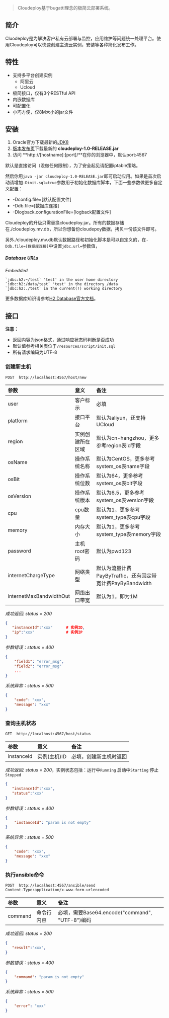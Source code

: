 > Cloudeploy基于bugatti理念的极简云部署系统。

简介
---
Cluodeploy是为解决客户私有云部署与监控，应用维护等问题统一处理平台。使用Cloudeploy可以快速创建主流云实例，安装等各种简化发布工作。

特性
---
- 支持多平台创建实例
	- 阿里云
	- Ucloud
- 极简接口，仅有3个RESTful API
- 内嵌数据库
- 可配置化
- 小巧方便，仅8M大小的jar文件

安装
---
1. Oracle官方下载最新的[JDK8](http://www.oracle.com/technetwork/java/javase/downloads/index.html)
2. [版本发布页](http://git.dev.qianmi.com/tda/cloudeploy/tags)下载最新的 **cloudeploy-1.0-RELEASE.jar**
3. 访问 **http://[hostname]:[port]/**在你的浏览器中，默认port:4567

默认是直接访问（没做任何限制），为了安全起见请配置iptable策略。

然后你用`java -jar cloudeploy-1.0-RELEASE.jar`即可启动应用。如果是首次启动请增加`-Dinit.sql=true`参数用于初始化数据库脚本，下面一些参数做更多自定义配置：
- -Dconfig.file=[默认配置文件]
- -Ddb.file=[数据库连接]
- -Dlogback.configurationFile=[logback配置文件]

Cloudeploy的升级只需替换cloudeploy.jar。所有的数据存储在./cloudeploy.mv.db，所以你想备份cloudepoy数据，拷贝一份该文件即可。

另外./cloudeploy.mv.db默认数据路径和初始化脚本是可以自定义的，在`-Ddb.file=[数据库连接]`中设置`jdbc.url=`参数值，
##### Database URLs
*Embedded*

    `jdbc:h2:~/test` 'test' in the user home directory
    `jdbc:h2:/data/test` 'test' in the directory /data
    `jdbc:h2:./test` in the current(!) working directory
更多数据库知识请参考[H2 Database官方文档](http://www.h2database.com/)。

接口
---
**注意：**
- 返回内容为json格式，通过响应状态码判断是否成功
- 默认值参考相关表位于`/resources/script/init.sql`
- 所有请求编码为UTF-8

### 创建新主机
```http
POST  http://localhost:4567/host/new
```
参数                          | 意义             | 备注
:--------------------------- | :--------------- | :----------------
user                         | 客户标示          | 必填
platform                     | 接口平台          | 默认为aliyun，还支持UCloud
region                       | 实例创建所在区域   | 默认为cn-hangzhou，更多参考region表id字段
osName                       | 操作系统名称       | 默认为CentOS，更多参考system_os表name字段
osBit                        | 操作系统位数       | 默认为64，更多参考system_os表bit字段
osVersion                    | 操作系统版本       | 默认为6.5，更多参考system_os表version字段
cpu                          | cpu数量           | 默认为1，更多参考system_type表cpu字段
memory                       | 内存大小          | 默认为1，更多参考system_type表memory字段
password                     | 主机root密码      | 默认为pwd123
internetChargeType           | 网络类型          | 默认为流量计费PayByTraffic，还有固定带宽计费PayByBandwidth
internetMaxBandwidthOut      | 网络出口带宽       | 默认为1，即为1M

*成功返回: status = 200*
 ```json
{
	"instanceId":"xxx"      # 实例ID,
    "ip":"xxx"              # 实例IP
}
```
*参数错误：status = 400*
```json
{
	"field1": "error_msg",
    "field2": "error_msg"
    ...
}
```
*系统异常：status = 500*
```json
{
	"code": "xxx",
	"message": "xxx"
}
```
### 查询主机状态
```http
GET  http://localhost:4567/host/status
```
参数          | 意义          | 备注
:----------- | :------------ | :----------------
instanceId   | 实例(主机)ID   | 必填，创建新主机时返回

*成功返回: status = 200*，实例状态包括：运行中`Running` 启动中`Starting` 停止`Stopped`
 ```json
{
	"instanceId":"xxx",
    "status":"xxx"
}

```
*参数错误：status = 400*
```json
{
	"instanceId": "param is not empty"
}
```
*系统异常：status = 500*
```json
{
	"code": "xxx",
	"message": "xxx"
}
```
### 执行ansible命令
```http
POST  http://localhost:4567/ansible/send
Content-Type:application/x-www-form-urlencoded
```
参数          | 意义          | 备注
:----------- | :------------ | :----------------
command      | 命令行内容      | 必填，需要Base64.encode("command", "UTF-8")编码

*成功返回: status = 200*
 ```json
{
	"result":"xxx",
}
```
*参数错误：status = 400*
```json
{
	"command": "param is not empty"
}
```
*系统异常：status = 500*
```json
{
	"error": "xxx"
}
```
